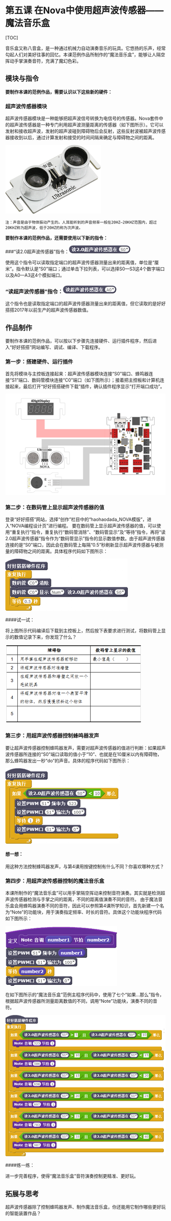 # 第五课 在Nova中使用超声波传感器——魔法音乐盒

[TOC]

音乐盒又称八音盒，是一种通过机械力自动演奏音乐的玩具。它悠扬的乐声，经常勾起人们对美好往事的回忆。本课范例作品所制作的“魔法音乐盒”，能够让人隔空挥动手掌演奏音符，充满了魔幻色彩。



## 模块与指令

**要制作本课的范例作品，需要认识以下这些新的硬件：**

### 超声波传感器模块

超声波传感器模块是一种能够把超声波信号转换为电信号的传感器。Nova套件中的超声波传感器是一种专门利用超声波测量距离的传感器（如下图所示）。它可以发射和接收超声波，发射的超声波碰到障碍物后会反射，这些反射波被超声波传感器接收到以后，通过计算发射和接受的时间间隔来确定与障碍物之间的距离。

![](img/5-1.png)

```
注：声音是由于物体振动产生的。人耳能听到的声音频率一般在20HZ—20KHZ范围内，超过20KHZ称为超声波，低于20HZ的称为次声波。
```



**要制作本课的范例作品，还需要使用以下新的指令：**

###“读2.0超声波传感器”指令：![](img/5a.png)

使用这个指令可以读取指定端口的超声波传感器测量出来的距离值，单位是“厘米”。指令默认是“S0”端口；通过单击下拉列表，可以选择S0—S3这4个数字端口以及A0—A3这4个模拟端口。



### “读超声波传感器”指令：![](img/5b.png)

这个指令也是读取指定端口的超声波传感器测量出来的距离值，但它读取的是好好搭搭2017年以前生产的超声波传感器数值。



## 作品制作

要制作本课的范例作品，可以按以下步骤先连接硬件、运行插件程序，然后进入“好好搭搭”网站编写、调试、编译、下载程序。



### 第一步：搭建硬件、运行插件

首先将模块与主控板连接起来：超声波传感器模块连接“S0”端口、蜂鸣器连接“S1”端口、数码管模块连接“C0”端口（如下图所示）；接着把主控板和计算机连接起来，最后打开“好好搭搭硬件下载”插件，确认插件程序显示“打开端口成功”。

![](img/5-2.png)



### 第二步：在数码管上显示超声波传感器的值

登录“好好搭搭”网站，选择“创作”栏目中的“haohaodada_NOVA模版”，进入“NOVA编程设计页”进行编程。
要在数码管上显示超声波传感器的值，可以使用“重复执行”指令，重复执行“数码管消除”、“数码管显示”及“等待”指令，再将“读2.0超声波传感器”指令作为“数码管显示”指令的显示数值参数。由于超声波传感器连接的是“S0”端口，因此会在数码管上每隔“0.5”秒刷新显示超声波传感器与被测量的障碍物之间的距离。具体程序代码如下图所示：

![](img\5-3.png)

 ####试一试：

 将上图所示代码编译后下载到主控板上，然后按下表要求进行测试，将数码管上显示的数值记录下来，你发现了什么？

![](img\5-3-5.png)



### 第三步：用超声波传感器控制蜂鸣器发声

要让超声波传感器控制蜂鸣器发声，需要对超声波传感器的值进行判断：如果超声波传感器所连接的“S0”端口读取的值小于“10”、也就是在10厘米以内有障碍物，那么蜂鸣器发出一秒“do”的声音。具体的程序代码如下图所示：

![](img/5-4.png)



 #### 想一想：

 用这种方法控制蜂鸣器发声，与第4课用按键控制有什么不同？你喜欢哪种方式？



### 第四步：用超声波传感器控制的魔法音乐盒

本课所制作的“魔法音乐盒”可以用手掌隔空挥动来控制音符演奏。其实就是检测超声波传感器检测与手掌之间的距离，不同的距离值演奏不同的音符。
由于魔法音乐盒会用蜂鸣器演奏不同的音符，因此可以参照第4课所学知识，首先新建一个名为“Note”的功能块，用于演奏指定频率、时长的音符。具体这个功能块程序代码如下图所示：

![](img/5-5.png)

在如下图所示的“魔法音乐盒”范例主程序代码中，使用了七个“如果…那么”指令，根据超声波传感器所测量距离数值的不同，调用“Note”功能块，演奏不同的音符。

![](img\5-6.png)



 ####练一练：

 进一步完善程序，使得“魔法音乐盒”音符演奏控制更精准、更好玩。



## 拓展与思考

超声波传感器除了控制蜂鸣器发声、制作魔法音乐盒，你还能用它制作哪些更好玩的智能装置作品？

